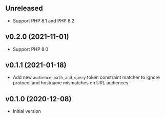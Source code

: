 ## Unreleased

* Support PHP 8.1 and PHP 8.2

## v0.2.0 (2021-11-01)

* Support PHP 8.0

## v0.1.1 (2021-01-18)

* Add new `audience_path_and_query` token constraint matcher to ignore protocol and hostname mismatches on URL audiences

## v0.1.0 (2020-12-08)

* Initial version
